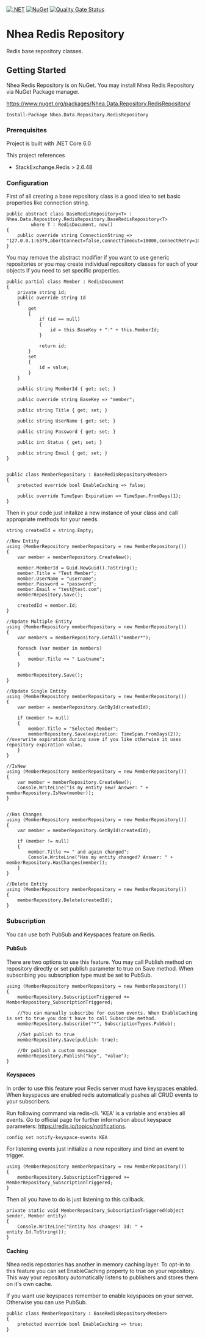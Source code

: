 [![.NET](https://github.com/serkanyazicioglu/RedisRepository/actions/workflows/dotnet-pipeline.yml/badge.svg)](https://github.com/serkanyazicioglu/RedisRepository/actions/workflows/dotnet-pipeline.yml)
[![NuGet](https://img.shields.io/nuget/v/Nhea.Data.Repository.RedisRepository.svg)](https://www.nuget.org/packages/Nhea.Data.Repository.RedisRepository/)
[![Quality Gate Status](https://sonarcloud.io/api/project_badges/measure?project=nhea_RedisRepository&metric=alert_status)](https://sonarcloud.io/summary/new_code?id=nhea_RedisRepository)

# Nhea Redis Repository

Redis base repository classes.


## Getting Started

Nhea Redis Repository is on NuGet. You may install Nhea Redis Repository via NuGet Package manager.

https://www.nuget.org/packages/Nhea.Data.Repository.RedisRepository/

```
Install-Package Nhea.Data.Repository.RedisRepository
```

### Prerequisites

Project is built with .NET Core 6.0

This project references
- StackExchange.Redis > 2.6.48

### Configuration

First of all creating a base repository class is a good idea to set basic properties like connection string.

```
public abstract class BaseRedisRepository<T> : Nhea.Data.Repository.RedisRepository.BaseRedisRepository<T>
         where T : RedisDocument, new()
{
    public override string ConnectionString => "127.0.0.1:6379,abortConnect=false,connectTimeout=10000,connectRetry=10";
}
```
You may remove the abstract modifier if you want to use generic repositories or you may create individual repository classes for each of your objects if you need to set specific properties.
```
public partial class Member : RedisDocument
{
    private string id;
    public override string Id
    {
        get
        {
            if (id == null)
            {
                id = this.BaseKey + ":" + this.MemberId;
            }

            return id;
        }
        set
        {
            id = value;
        }
    }

    public string MemberId { get; set; }

    public override string BaseKey => "member";

    public string Title { get; set; }

    public string UserName { get; set; }

    public string Password { get; set; }

    public int Status { get; set; }

    public string Email { get; set; }
}


public class MemberRepository : BaseRedisRepository<Member>
{
    protected override bool EnableCaching => false;

    public override TimeSpan Expiration => TimeSpan.FromDays(1);
}
```
Then in your code just initalize a new instance of your class and call appropriate methods for your needs.

```
string createdId = string.Empty;

//New Entity
using (MemberRepository memberRepository = new MemberRepository())
{
    var member = memberRepository.CreateNew();

    member.MemberId = Guid.NewGuid().ToString();
    member.Title = "Test Member";
    member.UserName = "username";
    member.Password = "password";
    member.Email = "test@test.com";
    memberRepository.Save();

    createdId = member.Id;
}

//Update Multiple Entity
using (MemberRepository memberRepository = new MemberRepository())
{
    var members = memberRepository.GetAll("member*");

    foreach (var member in members)
    {
        member.Title += " Lastname";
    }

    memberRepository.Save();
}

//Update Single Entity
using (MemberRepository memberRepository = new MemberRepository())
{
    var member = memberRepository.GetById(createdId);

    if (member != null)
    {
        member.Title = "Selected Member";
        memberRepository.Save(expiration: TimeSpan.FromDays(2)); //overwrite expiration during save if you like otherwise it uses repository expiration value.
    }
}

//IsNew
using (MemberRepository memberRepository = new MemberRepository())
{
    var member = memberRepository.CreateNew();
    Console.WriteLine("Is my entity new? Answer: " + memberRepository.IsNew(member));
}


//Has Changes
using (MemberRepository memberRepository = new MemberRepository())
{
    var member = memberRepository.GetById(createdId);

    if (member != null)
    {
        member.Title += " and again changed";
        Console.WriteLine("Has my entity changed? Answer: " + memberRepository.HasChanges(member));
    }
}

//Delete Entity
using (MemberRepository memberRepository = new MemberRepository())
{
    memberRepository.Delete(createdId);
}
```

### Subscription

You can use both PubSub and Keyspaces feature on Redis.

#### PubSub
There are two options to use this feature. You may call Publish method on repository directly or set publish parameter to true on Save method. When subscribing you subscription type must be set to PubSub.
```
using (MemberRepository memberRepository = new MemberRepository())
{
    memberRepository.SubscriptionTriggered += MemberRepository_SubscriptionTriggered;

    //You can manually subscribe for custom events. When EnableCaching is set to true you don't have to call Subscribe method.
    memberRepository.Subscribe("*", SubscriptionTypes.PubSub);

    //Set publish to true
    memberRepository.Save(publish: true);

    //Or publish a custom message
    memberRepository.Publish("key", "value");
}
```

#### Keyspaces
In order to use this feature your Redis server must have keyspaces enabled. When keyspaces are enabled redis automatically pushes all CRUD events to your subscribers.

Run following command via redis-cli. 'KEA' is a variable and enables all events. Go to official page for further information about keyspace parameters: https://redis.io/topics/notifications.
```
config set notify-keyspace-events KEA
```
For listening events just initialize a new repository and bind an event to trigger.

```
using (MemberRepository memberRepository = new MemberRepository())
{
    memberRepository.SubscriptionTriggered += MemberRepository_SubscriptionTriggered;
}
```
Then all you have to do is just listening to this callback.
```
private static void MemberRepository_SubscriptionTriggered(object sender, Member entity)
{
    Console.WriteLine("Entity has changes! Id: " + entity.Id.ToString());
}
```
#### Caching
Nhea redis repostories has another in memory caching layer. To opt-in to this feature you can set EnableCaching property to true on your repository. This way your repository automatically listens to publishers and stores them on it's own cache.

If you want use keyspaces remember to enable keyspaces on your server. Otherwise you can use PubSub.

```
public class MemberRepository : BaseRedisRepository<Member>
{
    protected override bool EnableCaching => true;
}
```
